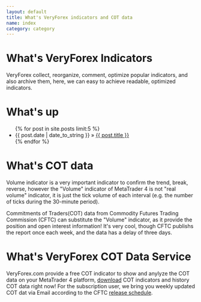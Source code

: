 ```yaml
---
layout: default
title: What's VeryForex indicators and COT data
name: index
category: category
---
```


What's VeryForex Indicators
=================================
VeryForex collect, reorganize, comment, optimize popular indicators, and also archive them, here, we can easy to achieve readable, optimized indicators.

What's up
=================================
<ul>
{% for post in site.posts limit:5 %}
    <li><span>{{ post.date | date_to_string }}</span> &raquo; <a href="{{ post.url }}">{{ post.title }}</a></li>
{% endfor %}
</ul>

What's COT data
=================================

Volume indicator is a very important indicator to confirm the trend, break, reverse, however the "Volume" indicator of MetaTrader 4 is not "real volume" indicator, it is just the tick volume of each interval (e.g. the number of ticks during the 30-minute period).

Commitments of Traders(COT) data from Commodity Futures Trading Commission (CFTC) can substitute the "Volume" indicator, as it provide the position and open interest information! It's very cool, though CFTC publishs the report once each week, and the data has a delay of three days. 


What's VeryForex COT Data Service
=================================

VeryForex.com provide a free COT indicator to show and anylyze the COT data on your MetaTrader 4 platform, [download](/cot/download.htm) COT indicators and history COT data right now!
For the subscription user, we bring you weekly updated COT dat via Email according to the CFTC [release schedule](/cot/schedule.htm).


